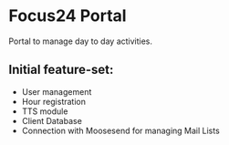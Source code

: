 # Focus24 Portal

Portal to manage day to day activities.

## Initial feature-set:

- User management
- Hour registration
- TTS module
- Client Database
- Connection with Moosesend for managing Mail Lists
